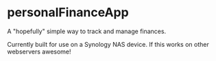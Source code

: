 personalFinanceApp
==================

A "hopefully" simple way to track and manage finances.

Currently built for use on a Synology NAS device.  If this works on other webservers awesome!
